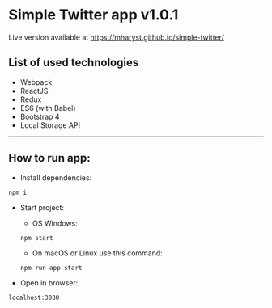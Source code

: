 # Simple Twitter app v1.0.1

Live version available at https://mharyst.github.io/simple-twitter/

## List of used technologies
- Webpack
- ReactJS
- Redux
- ES6 (with Babel)
- Bootstrap 4
- Local Storage API

---

## How to run app:

* Install dependencies:

```
npm i
```

* Start project:

  * OS Windows:

  ```
  npm start
  ```

  * On macOS or Linux use this command:

  ```
  npm run app-start
  ```

* Open in browser:

```
localhost:3030
```
